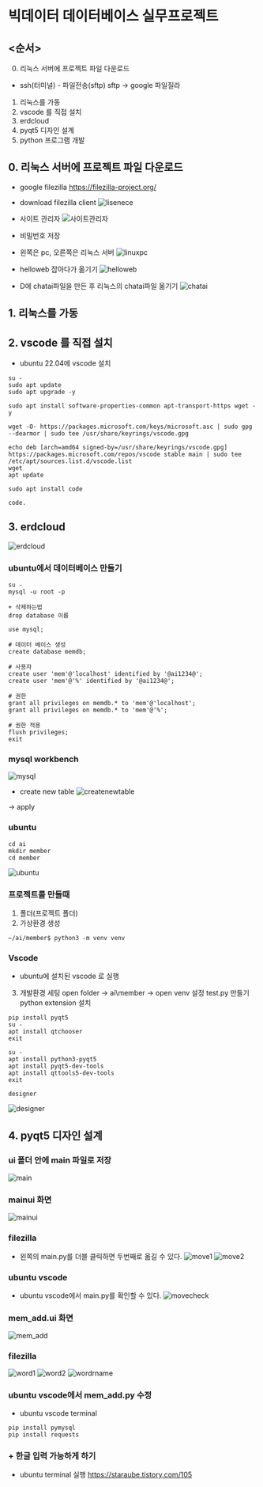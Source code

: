 # 빅데이터 데이터베이스 실무프로젝트 


## <순서>
0. 리눅스 서버에 프로젝트 파일 다운로드
- ssh(터미널) - 파일전송(sftp)
sftp -> google 파일질라
1. 리눅스를 가동
2. vscode 를 직접 설치
3. erdcloud
4. pyqt5 디자인 설계 
5. python 프로그램 개발


## 0. 리눅스 서버에 프로젝트 파일 다운로드
* google filezilla
https://filezilla-project.org/

* download filezilla client
![lisenece](https://github.com/yyeongha/AI-DX-education/blob/main/02_database/03_%EB%B9%85%EB%8D%B0%EC%9D%B4%ED%84%B0%20%EB%8D%B0%EC%9D%B4%ED%84%B0%EB%B2%A0%EC%9D%B4%EC%8A%A4%20%EC%8B%A4%EB%AC%B4%ED%94%84%EB%A1%9C%EC%A0%9D%ED%8A%B8/img/lisenece.png?raw=true)

* 사이트 관리자
![사이트관리자](https://github.com/yyeongha/AI-DX-education/blob/main/02_database/03_%EB%B9%85%EB%8D%B0%EC%9D%B4%ED%84%B0%20%EB%8D%B0%EC%9D%B4%ED%84%B0%EB%B2%A0%EC%9D%B4%EC%8A%A4%20%EC%8B%A4%EB%AC%B4%ED%94%84%EB%A1%9C%EC%A0%9D%ED%8A%B8/img/%EC%82%AC%EC%9D%B4%ED%8A%B8%EA%B4%80%EB%A6%AC%EC%9E%90.png?raw=true)


* 비밀번호 저장

* 왼쪽은 pc, 오른쪽은 리눅스 서버
![linuxpc](https://github.com/yyeongha/AI-DX-education/blob/main/02_database/03_%EB%B9%85%EB%8D%B0%EC%9D%B4%ED%84%B0%20%EB%8D%B0%EC%9D%B4%ED%84%B0%EB%B2%A0%EC%9D%B4%EC%8A%A4%20%EC%8B%A4%EB%AC%B4%ED%94%84%EB%A1%9C%EC%A0%9D%ED%8A%B8/img/linuxpc.png?raw=true)

* helloweb 잡아다가 옮기기
![helloweb](https://github.com/yyeongha/AI-DX-education/blob/main/02_database/03_%EB%B9%85%EB%8D%B0%EC%9D%B4%ED%84%B0%20%EB%8D%B0%EC%9D%B4%ED%84%B0%EB%B2%A0%EC%9D%B4%EC%8A%A4%20%EC%8B%A4%EB%AC%B4%ED%94%84%EB%A1%9C%EC%A0%9D%ED%8A%B8/img/helloweb.png?raw=true)

* D에 chatai파일을 만든 후 리눅스의 chatai파일 옮기기
![chatai](https://github.com/yyeongha/AI-DX-education/blob/main/02_database/03_%EB%B9%85%EB%8D%B0%EC%9D%B4%ED%84%B0%20%EB%8D%B0%EC%9D%B4%ED%84%B0%EB%B2%A0%EC%9D%B4%EC%8A%A4%20%EC%8B%A4%EB%AC%B4%ED%94%84%EB%A1%9C%EC%A0%9D%ED%8A%B8/img/chatai.png?raw=true)



## 1. 리눅스를 가동

## 2. vscode 를 직접 설치
* ubuntu 22.04에 vscode 설치

```
su -
sudo apt update
sudo apt upgrade -y

sudo apt install software-properties-common apt-transport-https wget -y

wget -O- https://packages.microsoft.com/keys/microsoft.asc | sudo gpg --dearmor | sudo tee /usr/share/keyrings/vscode.gpg

echo deb [arch=amd64 signed-by=/usr/share/keyrings/vscode.gpg] https://packages.microsoft.com/repos/vscode stable main | sudo tee /etc/apt/sources.list.d/vscode.list
wget 
apt update

sudo apt install code

code.
```

## 3. erdcloud
![erdcloud](https://github.com/yyeongha/AI-DX-education/blob/main/02_database/03_%EB%B9%85%EB%8D%B0%EC%9D%B4%ED%84%B0%20%EB%8D%B0%EC%9D%B4%ED%84%B0%EB%B2%A0%EC%9D%B4%EC%8A%A4%20%EC%8B%A4%EB%AC%B4%ED%94%84%EB%A1%9C%EC%A0%9D%ED%8A%B8/img/erdcloud.png?raw=true)

### ubuntu에서 데이터베이스 만들기
```
su -
mysql -u root -p

+ 삭제하는법
drop database 이름

use mysql;

# 데이터 베이스 생성
create database memdb;

# 사용자
create user 'mem'@'localhost' identified by '@ai1234@';
create user 'mem'@'%' identified by '@ai1234@';

# 권한
grant all privileges on memdb.* to 'mem'@'localhost';
grant all privileges on memdb.* to 'mem'@'%';

# 권한 적용
flush privileges;
exit
```

### mysql workbench
![mysql](https://github.com/yyeongha/AI-DX-education/blob/main/02_database/03_%EB%B9%85%EB%8D%B0%EC%9D%B4%ED%84%B0%20%EB%8D%B0%EC%9D%B4%ED%84%B0%EB%B2%A0%EC%9D%B4%EC%8A%A4%20%EC%8B%A4%EB%AC%B4%ED%94%84%EB%A1%9C%EC%A0%9D%ED%8A%B8/img/mysql.png?raw=true)

* create new table
![createnewtable](https://github.com/yyeongha/AI-DX-education/blob/main/02_database/03_%EB%B9%85%EB%8D%B0%EC%9D%B4%ED%84%B0%20%EB%8D%B0%EC%9D%B4%ED%84%B0%EB%B2%A0%EC%9D%B4%EC%8A%A4%20%EC%8B%A4%EB%AC%B4%ED%94%84%EB%A1%9C%EC%A0%9D%ED%8A%B8/img/createnewtable.png?raw=true)

-> apply


### ubuntu
```
cd ai
mkdir member
cd member
```
![ubuntu](https://github.com/yyeongha/AI-DX-education/blob/main/02_database/03_%EB%B9%85%EB%8D%B0%EC%9D%B4%ED%84%B0%20%EB%8D%B0%EC%9D%B4%ED%84%B0%EB%B2%A0%EC%9D%B4%EC%8A%A4%20%EC%8B%A4%EB%AC%B4%ED%94%84%EB%A1%9C%EC%A0%9D%ED%8A%B8/img/ubuntu.png?raw=true)


### 프로젝트를 만들때
1. 폴더(프로젝트 폴더)
2. 가상환경 생성
```
~/ai/member$ python3 -m venv venv

```

### Vscode
* ubuntu에 설치된 vscode 로 실행
3. 개발환경 세팅
open folder -> ai\member -> open
venv 설정
test.py 만들기
python extension 설치

```
pip install pyqt5
su -
apt install qtchooser
exit

su -
apt install python3-pyqt5
apt install pyqt5-dev-tools
apt install qttools5-dev-tools
exit

designer
```
![designer](https://github.com/yyeongha/AI-DX-education/blob/main/02_database/03_%EB%B9%85%EB%8D%B0%EC%9D%B4%ED%84%B0%20%EB%8D%B0%EC%9D%B4%ED%84%B0%EB%B2%A0%EC%9D%B4%EC%8A%A4%20%EC%8B%A4%EB%AC%B4%ED%94%84%EB%A1%9C%EC%A0%9D%ED%8A%B8/img/designer.png?raw=true)


## 4. pyqt5 디자인 설계 
### ui 폴더 안에 main 파일로 저장
![main](https://github.com/yyeongha/AI-DX-education/blob/main/02_database/03_%EB%B9%85%EB%8D%B0%EC%9D%B4%ED%84%B0%20%EB%8D%B0%EC%9D%B4%ED%84%B0%EB%B2%A0%EC%9D%B4%EC%8A%A4%20%EC%8B%A4%EB%AC%B4%ED%94%84%EB%A1%9C%EC%A0%9D%ED%8A%B8/img/main.png?raw=true)

### mainui 화면
![mainui](https://github.com/yyeongha/AI-DX-education/blob/main/02_database/03_%EB%B9%85%EB%8D%B0%EC%9D%B4%ED%84%B0%20%EB%8D%B0%EC%9D%B4%ED%84%B0%EB%B2%A0%EC%9D%B4%EC%8A%A4%20%EC%8B%A4%EB%AC%B4%ED%94%84%EB%A1%9C%EC%A0%9D%ED%8A%B8/img/mainui.png?raw=true)

### filezilla
* 왼쪽의 main.py를 더블 클릭하면 두번째로 옮길 수 있다.
![move1](https://github.com/yyeongha/AI-DX-education/blob/main/02_database/03_%EB%B9%85%EB%8D%B0%EC%9D%B4%ED%84%B0%20%EB%8D%B0%EC%9D%B4%ED%84%B0%EB%B2%A0%EC%9D%B4%EC%8A%A4%20%EC%8B%A4%EB%AC%B4%ED%94%84%EB%A1%9C%EC%A0%9D%ED%8A%B8/img/move1.png?raw=true)
![move2](https://github.com/yyeongha/AI-DX-education/blob/main/02_database/03_%EB%B9%85%EB%8D%B0%EC%9D%B4%ED%84%B0%20%EB%8D%B0%EC%9D%B4%ED%84%B0%EB%B2%A0%EC%9D%B4%EC%8A%A4%20%EC%8B%A4%EB%AC%B4%ED%94%84%EB%A1%9C%EC%A0%9D%ED%8A%B8/img/move2.png?raw=true)

### ubuntu vscode
* ubuntu vscode에서 main.py를 확인할 수 있다.
![movecheck](https://github.com/yyeongha/AI-DX-education/blob/main/02_database/03_%EB%B9%85%EB%8D%B0%EC%9D%B4%ED%84%B0%20%EB%8D%B0%EC%9D%B4%ED%84%B0%EB%B2%A0%EC%9D%B4%EC%8A%A4%20%EC%8B%A4%EB%AC%B4%ED%94%84%EB%A1%9C%EC%A0%9D%ED%8A%B8/img/movecheck.png?raw=true)

### mem_add.ui 화면
![mem_add]()

### filezilla
![word1]()
![word2]()
![wordrname]()

### ubuntu vscode에서 mem_add.py 수정
* ubuntu vscode terminal
```
pip install pymysql
pip install requests
```



### + 한글 입력 가능하게 하기
* ubuntu terminal 실행
https://staraube.tistory.com/105


```

```





![]()
![]()
![]()
![]()

